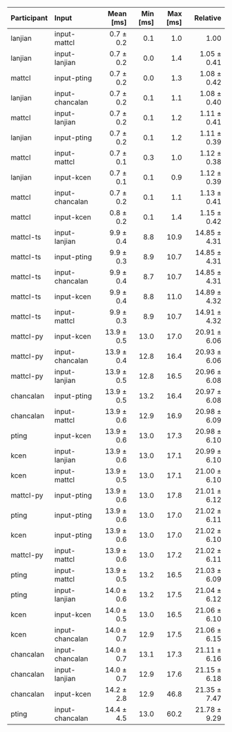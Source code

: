 | Participant | Input | Mean [ms] | Min [ms] | Max [ms] | Relative |
|:---|:---|---:|---:|---:|---:|
| lanjian | input-mattcl | 0.7 ± 0.2 | 0.1 | 1.0 | 1.00 |
| lanjian | input-lanjian | 0.7 ± 0.2 | 0.0 | 1.4 | 1.05 ± 0.41 |
| mattcl | input-pting | 0.7 ± 0.2 | 0.0 | 1.3 | 1.08 ± 0.42 |
| lanjian | input-chancalan | 0.7 ± 0.2 | 0.1 | 1.1 | 1.08 ± 0.40 |
| mattcl | input-lanjian | 0.7 ± 0.2 | 0.1 | 1.2 | 1.11 ± 0.41 |
| lanjian | input-pting | 0.7 ± 0.2 | 0.1 | 1.2 | 1.11 ± 0.39 |
| mattcl | input-mattcl | 0.7 ± 0.1 | 0.3 | 1.0 | 1.12 ± 0.38 |
| lanjian | input-kcen | 0.7 ± 0.1 | 0.1 | 0.9 | 1.12 ± 0.39 |
| mattcl | input-chancalan | 0.7 ± 0.2 | 0.1 | 1.1 | 1.13 ± 0.41 |
| mattcl | input-kcen | 0.8 ± 0.2 | 0.1 | 1.4 | 1.15 ± 0.42 |
| mattcl-ts | input-lanjian | 9.9 ± 0.4 | 8.8 | 10.9 | 14.85 ± 4.31 |
| mattcl-ts | input-pting | 9.9 ± 0.3 | 8.9 | 10.7 | 14.85 ± 4.31 |
| mattcl-ts | input-chancalan | 9.9 ± 0.4 | 8.7 | 10.7 | 14.85 ± 4.31 |
| mattcl-ts | input-kcen | 9.9 ± 0.4 | 8.8 | 11.0 | 14.89 ± 4.32 |
| mattcl-ts | input-mattcl | 9.9 ± 0.3 | 8.9 | 10.7 | 14.91 ± 4.32 |
| mattcl-py | input-kcen | 13.9 ± 0.5 | 13.0 | 17.0 | 20.91 ± 6.06 |
| mattcl-py | input-chancalan | 13.9 ± 0.4 | 12.8 | 16.4 | 20.93 ± 6.06 |
| mattcl-py | input-lanjian | 13.9 ± 0.5 | 12.8 | 16.5 | 20.96 ± 6.08 |
| chancalan | input-pting | 13.9 ± 0.5 | 13.2 | 16.4 | 20.97 ± 6.08 |
| chancalan | input-mattcl | 13.9 ± 0.6 | 12.9 | 16.9 | 20.98 ± 6.09 |
| pting | input-kcen | 13.9 ± 0.6 | 13.0 | 17.3 | 20.98 ± 6.10 |
| kcen | input-lanjian | 13.9 ± 0.6 | 13.0 | 17.1 | 20.99 ± 6.10 |
| kcen | input-mattcl | 13.9 ± 0.5 | 13.0 | 17.1 | 21.00 ± 6.10 |
| mattcl-py | input-pting | 13.9 ± 0.6 | 13.0 | 17.8 | 21.01 ± 6.12 |
| pting | input-pting | 13.9 ± 0.6 | 13.0 | 17.0 | 21.02 ± 6.11 |
| kcen | input-pting | 13.9 ± 0.6 | 13.0 | 17.0 | 21.02 ± 6.10 |
| mattcl-py | input-mattcl | 13.9 ± 0.6 | 13.0 | 17.2 | 21.02 ± 6.11 |
| pting | input-mattcl | 13.9 ± 0.5 | 13.2 | 16.5 | 21.03 ± 6.09 |
| pting | input-lanjian | 14.0 ± 0.6 | 13.2 | 17.5 | 21.04 ± 6.12 |
| kcen | input-kcen | 14.0 ± 0.5 | 13.0 | 16.5 | 21.06 ± 6.10 |
| kcen | input-chancalan | 14.0 ± 0.7 | 12.9 | 17.5 | 21.06 ± 6.15 |
| chancalan | input-chancalan | 14.0 ± 0.7 | 13.1 | 17.3 | 21.11 ± 6.16 |
| chancalan | input-lanjian | 14.0 ± 0.7 | 12.9 | 17.6 | 21.15 ± 6.18 |
| chancalan | input-kcen | 14.2 ± 2.8 | 12.9 | 46.8 | 21.35 ± 7.47 |
| pting | input-chancalan | 14.4 ± 4.5 | 13.0 | 60.2 | 21.78 ± 9.29 |
